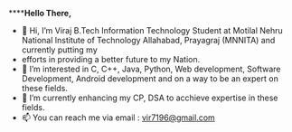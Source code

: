 ******Hello There,**

- 👋 Hi, I’m Viraj B.Tech Information Technology Student at Motilal Nehru National Institute of Technology Allahabad, Prayagraj (MNNITA) and currently putting my
- efforts in providing a better future to my Nation.
- 👀 I’m interested in C, C++, Java, Python, Web development, Software Development, Android development and on a way to be an expert on these fields.
- 🌱 I’m currently enhancing my CP, DSA to acchieve expertise in these fields.
- 📫 You can reach me via email : vir7196@gmail.com

<!---
viraj-bot/viraj-bot is a ✨ special ✨ repository because its `README.md` (this file) appears on your GitHub profile.
You can click the Preview link to take a look at your changes.
--->
